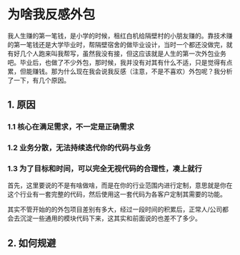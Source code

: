 # 为啥我反感外包

我人生赚的第一笔钱，是小学的时候，租红白机给隔壁村的小朋友赚的。靠技术赚的第一笔钱还是大学毕业时，帮隔壁宿舍的做毕业设计，当时一个都还没做完，就有好几个人跑来叫我帮写，虽然我没有接，但这应该就是人生的第一次外包业务吧。毕业后，也做了不少外包，那时候，我并没有对其有什么不适，只是觉得有点累，但能赚钱。那为什么现在我会说我反感（注意，不是不喜欢）外包呢？我分析了一下，有几个原因。

## 1. 原因

### 1.1 核心在满足需求，不一定是正确需求

### 1.2 业务分散，无法持续迭代你的代码与业务

### 1.3 为了目标和时间，可以完全无视代码的合理性，凑上就行



首先，这里要说的不是有啥做啥，而是在你的行业范围内进行定制，意思就是你在这个行业有一套完整的代码，然后使用这一套代码为各客户定制其需要的功能。

其实不管开始的的外包项目差别有多大，经过一段时间的积累后，正常人/公司都会去沉淀一些通用的模块代码下来，这其实和前面说的也差不了多少。



## 2. 如何规避

